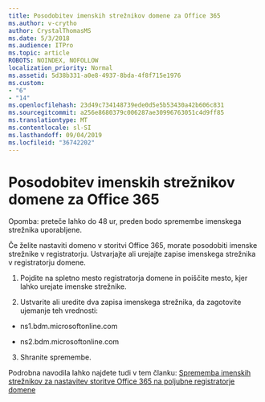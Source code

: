 ```yaml
---
title: Posodobitev imenskih strežnikov domene za Office 365
ms.author: v-crytho
author: CrystalThomasMS
ms.date: 5/3/2018
ms.audience: ITPro
ms.topic: article
ROBOTS: NOINDEX, NOFOLLOW
localization_priority: Normal
ms.assetid: 5d38b331-a0e8-4937-8bda-4f8f715e1976
ms.custom:
- "6"
- "14"
ms.openlocfilehash: 23d49c734148739ede0d5e5b53430a42b606c831
ms.sourcegitcommit: a256e8680379c006287ae30996763051c4d9ff85
ms.translationtype: MT
ms.contentlocale: sl-SI
ms.lasthandoff: 09/04/2019
ms.locfileid: "36742202"
---
```

# <a name="update-your-domain-nameservers-to-office-365"></a>Posodobitev imenskih strežnikov domene za Office 365

Opomba: preteče lahko do 48 ur, preden bodo spremembe imenskega strežnika uporabljene.
  
Če želite nastaviti domeno v storitvi Office 365, morate posodobiti imenske strežnike v registratorju. Ustvarjajte ali urejajte zapise imenskega strežnika v registratorju domene.
  
1. Pojdite na spletno mesto registratorja domene in poiščite mesto, kjer lahko urejate imenske strežnike.

2. Ustvarite ali uredite dva zapisa imenskega strežnika, da zagotovite ujemanje teh vrednosti:

  - ns1.bdm.microsoftonline.com

  - ns2.bdm.microsoftonline.com

3. Shranite spremembe.

Podrobna navodila lahko najdete tudi v tem članku: [Sprememba imenskih strežnikov za nastavitev storitve Office 365 na poljubne registratorje domene](https://docs.microsoft.com/office365/admin/get-help-with-domains/change-nameservers-at-any-domain-registrar)
  
